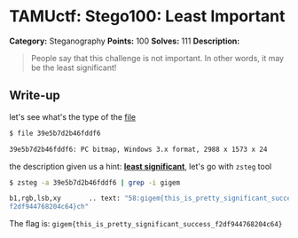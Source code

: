 # TAMUctf: Stego100: Least Important


**Category:** Steganography
**Points:** 100
**Solves:** 111
**Description:**

> People say that this challenge is not important. In other words, it may be the least significant!

## Write-up

let's see what's the type of the [file](https://github.com/dbaser/ctfs/blob/master/TAMUctf-2017/stego100-least_important/39e5b7d2b46fddf6)


```bash
$ file 39e5b7d2b46fddf6 

39e5b7d2b46fddf6: PC bitmap, Windows 3.x format, 2988 x 1573 x 24
```    

the description given us a hint: [**least significant**](https://en.wikipedia.org/wiki/Least_significant_bit), let's go with `zsteg` tool

```bash
$ zsteg -a 39e5b7d2b46fddf6 | grep -i gigem

b1,rgb,lsb,xy       .. text: "58:gigem{this_is_pretty_significant_success_
f2df944768204c64}ch"

```    

The flag is: `gigem{this_is_pretty_significant_success_f2df944768204c64}`
